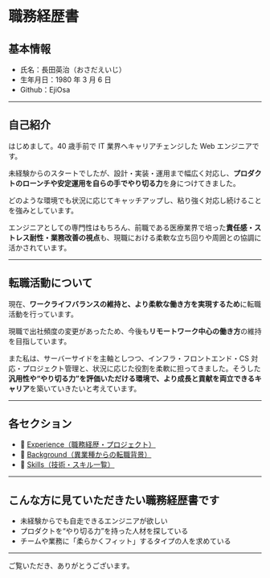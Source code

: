 # 職務経歴書

## 基本情報

- 氏名：長田英治（おさだえいじ）
- 生年月日：1980 年 3 月 6 日
- Github：EjiOsa

---

## 自己紹介

はじめまして。40 歳手前で IT 業界へキャリアチェンジした Web エンジニアです。

未経験からのスタートでしたが、設計・実装・運用まで幅広く対応し、**プロダクトのローンチや安定運用を自らの手でやり切る力**を身につけてきました。

どのような環境でも状況に応じてキャッチアップし、粘り強く対応し続けることを強みとしています。

エンジニアとしての専門性はもちろん、前職である医療業界で培った**責任感・ストレス耐性・業務改善の視点**も、現職における柔軟な立ち回りや周囲との協調に活かされています。

---

## 転職活動について

現在、**ワークライフバランスの維持と、より柔軟な働き方を実現するため**に転職活動を行っています。

現職で出社頻度の変更があったため、今後も**リモートワーク中心の働き方**の維持を目指しています。

また私は、サーバーサイドを主軸としつつ、インフラ・フロントエンド・CS 対応・プロジェクト管理と、状況に応じた役割を柔軟に担ってきました。そうした**汎用性や“やり切る力”を評価いただける環境で、より成長と貢献を両立できるキャリア**を築いていきたいと考えています。

---

## 各セクション

- 💼 [Experience（職務経歴・プロジェクト）](./experience.md)
- 🔁 [Background（異業種からの転職背景）](./background.md)
- 🔧 [Skills（技術・スキル一覧）](./skills.md)

---

## こんな方に見ていただきたい職務経歴書です

- 未経験からでも自走できるエンジニアが欲しい
- プロダクトを“やり切る力”を持った人材を探している
- チームや業務に「柔らかくフィット」するタイプの人を求めている

---

ご覧いただき、ありがとうございます。
